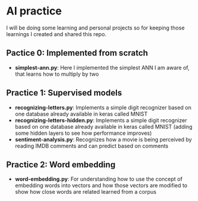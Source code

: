 # AI practice
I will be doing some learning and personal projects so for keeping those learnings I created and shared this repo.

## Pactice 0: Implemented from scratch
- **simplest-ann.py**: Here I implemented the simplest ANN I am aware of, that learns how to multiply by two

## Practice 1: Supervised models
- **recognizing-letters.py**: Implements a simple digit recognizer based on one database already available in keras called MNIST
- **recognizing-letters-hidden.py**: Implements a simple digit recognizer based on one database already available in keras called MNIST (adding some hidden layers to see how performance improves)
- **sentiment-analysis.py**: Recognizes how a movie is being perceived by reading IMDB comments and can predict based on comments

## Practice 2: Word embedding
- **word-embedding.py**: For understanding how to use the concept of embedding words into vectors and how those vectors are modified to show how close words are related learned from a corpus 
